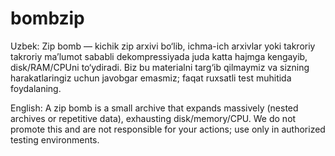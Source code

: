 # bombzip
Uzbek: Zip bomb — kichik zip arxivi bo‘lib, ichma-ich arxivlar yoki takroriy takroriy ma’lumot sababli dekompressiyada juda katta hajmga kengayib, disk/RAM/CPUni to‘ydiradi. Biz bu materialni targ‘ib qilmaymiz va sizning harakatlaringiz uchun javobgar emasmiz; faqat ruxsatli test muhitida foydalaning.

English: A zip bomb is a small archive that expands massively (nested archives or repetitive data), exhausting disk/memory/CPU. We do not promote this and are not responsible for your actions; use only in authorized testing environments.
